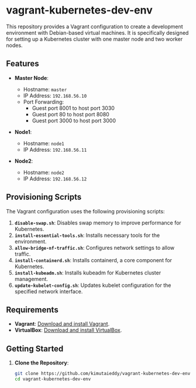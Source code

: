 # vagrant-kubernetes-dev-env

This repository provides a Vagrant configuration to create a development environment with Debian-based virtual machines. It is specifically designed for setting up a Kubernetes cluster with one master node and two worker nodes.

## Features

- **Master Node**:
  - Hostname: `master`
  - IP Address: `192.168.56.10`
  - Port Forwarding:
    - Guest port 8001 to host port 3030
    - Guest port 80 to host port 8080
    - Guest port 3000 to host port 3000

- **Node1**:
  - Hostname: `node1`
  - IP Address: `192.168.56.11`

- **Node2**:
  - Hostname: `node2`
  - IP Address: `192.168.56.12`

## Provisioning Scripts

The Vagrant configuration uses the following provisioning scripts:

1. **`disable-swap.sh`**: Disables swap memory to improve performance for Kubernetes.
2. **`install-essential-tools.sh`**: Installs necessary tools for the environment.
3. **`allow-bridge-nf-traffic.sh`**: Configures network settings to allow traffic.
4. **`install-containerd.sh`**: Installs containerd, a core component for Kubernetes.
5. **`install-kubeadm.sh`**: Installs kubeadm for Kubernetes cluster management.
6. **`update-kubelet-config.sh`**: Updates kubelet configuration for the specified network interface.

## Requirements

- **Vagrant**: [Download and install Vagrant](https://www.vagrantup.com/downloads).
- **VirtualBox**: [Download and install VirtualBox](https://www.virtualbox.org/wiki/Downloads).

## Getting Started

1. **Clone the Repository**:
   ```bash
   git clone https://github.com/kimutaieddy/vagrant-kubernetes-dev-env.git
   cd vagrant-kubernetes-dev-env
